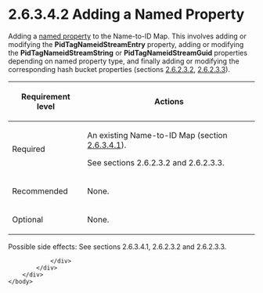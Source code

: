 <html dir="LTR" xmlns:mshelp="http://msdn.microsoft.com/mshelp" xmlns:ddue="http://ddue.schemas.microsoft.com/authoring/2003/5" xmlns:xlink="http://www.w3.org/1999/xlink" xmlns:tool="http://www.microsoft.com/tooltip">
    <head>
        <meta http-equiv="Content-Type" content="text/html; CHARSET=utf-8"></meta>
        <meta name="save" content="history"></meta>
        <title>2.6.3.4.2 Adding a Named Property</title>
        <xml>
            <mshelp:toctitle title="2.6.3.4.2 Adding a Named Property"></mshelp:toctitle>
            <mshelp:rltitle title="[MS-PST]: Adding a Named Property"></mshelp:rltitle>
            <mshelp:keyword index="A" term="bc5fc0cf-43a5-4146-b266-3d137ac35158"></mshelp:keyword>
            <mshelp:attr name="DCSext.ContentType" value="open specification"></mshelp:attr>
            <mshelp:attr name="AssetID" value="bc5fc0cf-43a5-4146-b266-3d137ac35158"></mshelp:attr>
            <mshelp:attr name="TopicType" value="kbRef"></mshelp:attr>
            <mshelp:attr name="DCSext.Title" value="[MS-PST]: Adding a Named Property" />
        </xml>
    </head>
    <body>
        <div id="header">
            <h1 class="heading">2.6.3.4.2 Adding a Named Property</h1>
        </div>
        <div id="mainSection">
            <div id="mainBody">
                <div id="allHistory" class="saveHistory"></div>
                <div id="sectionSection0" class="section" name="collapseableSection">
                    

<p>Adding a <a href="08220cc9-69b1-4072-a2e7-2a0ff201d505.htm#gt_e6245def-e67d-4ab2-8c7d-04863b1c1063">named
property</a> to the Name-to-ID Map. This involves adding or modifying the <b>PidTagNameidStreamEntry</b>
property, adding or modifying the <b>PidTagNameidStreamString</b> or <b>PidTagNameidStreamGuid</b>
properties depending on named property type, and finally adding or modifying
the corresponding hash bucket properties (sections <a href="06096284-9b6a-41ea-8bf2-6615bee0752e.htm">2.6.2.3.2</a>, <a href="b0848da7-e670-499d-8f26-ac82b3e83835.htm">2.6.2.3.3</a>).</p>

<table>
 <thead>
  <tr>
   <th>
   <p>Requirement level</p>
   </th>
   <th>
   <p>Actions</p>
   </th>
  </tr>
 </thead>
 <tr>
  <td>
  <p>Required</p>
  </td>
  <td>
  <p>An existing Name-to-ID Map (section <a href="b38d17ec-27fa-44e5-a62b-8ef6049abdbc.htm">2.6.3.4.1</a>).</p>
  <p>See sections 2.6.2.3.2 and 2.6.2.3.3.</p>
  </td>
 </tr>
 <tr>
  <td>
  <p>Recommended</p>
  </td>
  <td>
  <p>None.</p>
  </td>
 </tr>
 <tr>
  <td>
  <p>Optional</p>
  </td>
  <td>
  <p>None.</p>
  </td>
 </tr>
</table>

<p>Possible side effects: See sections 2.6.3.4.1, 2.6.2.3.2 and
2.6.2.3.3.</p>


                </div>
            </div>
        </div>
    </body>
</html>